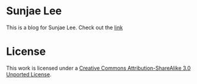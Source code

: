 # Sunjae Lee

This is a blog for Sunjae Lee. 
Check out the [link](satelite21572.github.io)


# License

This work is licensed under a [Creative Commons Attribution-ShareAlike 3.0 Unported License](http://creativecommons.org/licenses/by-sa/3.0/).



